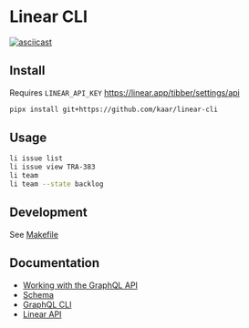 # Linear CLI

[![asciicast](https://asciinema.org/a/619030.png)](https://asciinema.org/a/619030)

## Install

Requires `LINEAR_API_KEY`
https://linear.app/tibber/settings/api

```bash
pipx install git+https://github.com/kaar/linear-cli
```

## Usage

```bash
li issue list
li issue view TRA-383
li team
li team --state backlog
```

## Development

See [Makefile](./Makefile)

## Documentation

* [Working with the GraphQL API](https://developers.linear.app/docs/graphql/working-with-the-graphql-api)
* [Schema](https://github.com/linear/linear/blob/master/packages/sdk/src/schema.graphql)
* [GraphQL CLI](https://www.graphql-cli.com/introduction/)
* [Linear API](https://developers.linear.app/docs/graphql/working-with-the-graphql-api)
